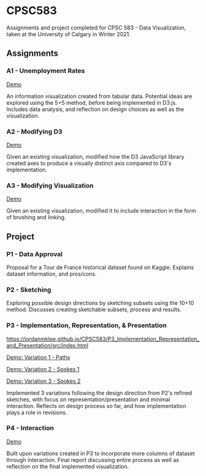 # CPSC583

Assignments and project completed for CPSC 583 - Data Visualization, taken at the University of Calgary in Winter 2021.

## Assignments

### A1 - Unemployment Rates

[Demo](https://jordanmklee.github.io/CPSC583/A1_Unemployment_Rates/src/index.html)

An information visualization created from tabular data. Potential ideas are explored using the 5+5 method, before being implemented in D3.js. Includes data analysis, and reflection on design choices as well as the visualization.

### A2 - Modifying D3

[Demo](https://jordanmklee.github.io/CPSC583/A2_Modifying_D3/code/index.html)

Given an existing visualization, modified how the D3 JavaScript library created axes to produce a visually distinct axis compared to D3's implementation.

### A3 - Modifying Visualization

[Demo](https://jordanmklee.github.io/CPSC583/A3_Modifying_Visualization/code-assignment3/index.html)

Given an existing visualization, modified it to include interaction in the form of brushing and linking.

## Project

### P1 - Data Approval

Proposal for a Tour de France historical dataset found on Kaggle. Explains dataset information, and pros/cons.

### P2 - Sketching

Exploring possible design directions by sketching subsets using the 10+10 method. Discusses creating sketchable subsets, process and results.

### P3 - Implementation, Representation, & Presentation

https://jordanmklee.github.io/CPSC583/P3_Implementation_Representation_and_Presentation/src/index.html

[Demo: Variation 1 - Paths](https://jordanmklee.github.io/CPSC583/P3_Implementation_Representation_and_Presentation/src/paths.html)

[Demo: Variation 2 - Spokes 1](https://jordanmklee.github.io/CPSC583/P3_Implementation_Representation_and_Presentation/src/spokes1.html)

[Demo: Variation 3 - Spokes 2](https://jordanmklee.github.io/CPSC583/P3_Implementation_Representation_and_Presentation/src/spokes2.html)

Implemented 3 variations following the design direction from P2's refined sketches, with focus on representation/presentation and minimal interaction. Reflects on design process so far, and how implementation plays a role in revisions.

### P4 - Interaction

[Demo](https://jordanmklee.github.io/CPSC583/P4_Interaction/src/index.html)

Built upon variations created in P3 to incorporate more columns of dataset through interaction. Final report discussing entire process as well as reflection on the final implemented visualization.